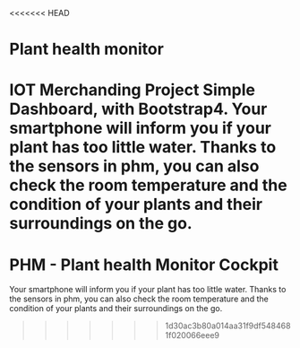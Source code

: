 <<<<<<< HEAD
# Plant health monitor
IOT Merchanding Project
Simple Dashboard, with Bootstrap4.
Your smartphone will inform you if your plant has too little water. Thanks to the sensors in phm, you can also check the room temperature and the condition of your plants and their surroundings on the go.
=======
# PHM - Plant health Monitor Cockpit
Your smartphone will inform you if your plant has too little water. Thanks to the sensors in phm, you can also check the room temperature and the condition of your plants and their surroundings on the go.
>>>>>>> 1d30ac3b80a014aa31f9df5484681f020066eee9
